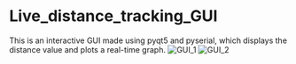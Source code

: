 # Live_distance_tracking_GUI
This is an interactive GUI made using pyqt5 and pyserial, which displays the distance value and plots a real-time graph.
![GUI_1](https://user-images.githubusercontent.com/66825900/120034481-beefc780-c01a-11eb-9f8d-1db21582c541.png)
![GUI_2](https://user-images.githubusercontent.com/66825900/120034500-c4e5a880-c01a-11eb-9404-7a8b1c760a92.png)
